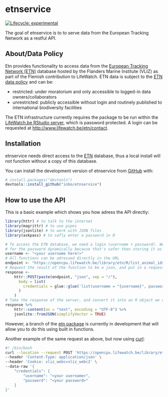 
<!-- README.md is generated from README.Rmd. Please edit that file -->

# etnservice

<!-- badges: start -->

[![Lifecycle:
experimental](https://img.shields.io/badge/lifecycle-experimental-orange.svg)](https://lifecycle.r-lib.org/articles/stages.html#experimental)
<!-- badges: end -->

The goal of etnservice is to to serve data from the European Tracking
Network as a restful API.

## About/Data Policy

Etn provides functionality to access data from the [European Tracking
Network (ETN)](http://www.lifewatch.be/etn/) database hosted by the
Flanders Marine Institute (VLIZ) as part of the Flemish contribution to
LifeWatch. ETN data is subject to the [ETN data
policy](http://www.lifewatch.be/etn/assets/docs/ETN-DataPolicy.pdf) and
can be:

  - restricted: under moratorium and only accessible to logged-in data
    owners/collaborators
  - unrestricted: publicly accessible without login and routinely
    published to international biodiversity facilities

The ETN infrastructure currently requires the package to be run within
the [LifeWatch.be RStudio server](http://rstudio.lifewatch.be/), which
is password protected. A login can be requested at
<http://www.lifewatch.be/etn/contact>.

## Installation

etnservice needs direct access to the [ETN](https://lifewatch.be/etn/)
database, thus a local install will not function without a copy of this
database.

You can install the development version of etnservice from
[GitHub](https://github.com/) with:

``` r
# install.packages("devtools")
devtools::install_github("inbo/etnservice")
```

## How to use the API

This is a basic example which shows you how adress the API directly:

``` r
library(httr) # to talk to the internet
library(magrittr) # to use pipes
library(jsonlite) # to work with JSON files
library(askpass) # to safly enter a password in R

# To access the ETN database, we need a login (username + password). We'll ask
# for the password dynamically because that's safer than storing it as an object
username <- "<your username here!>"
# All functions can be adressed directly in the URL
endpoint <- "https://opencpu.lifewatch.be/library/etn/R/list_animal_ids"
# Request the result of the function to be a json, and put in a request
response <-
    httr::POST(paste(endpoint, "json", sep = "/"),
      body = list(
        credentials = glue::glue('list(username = "{username}", password = "{askpass::askpass()}")')
      )
    )
# Take the response of the server, and convert it into an R object we can use
response %>%
    httr::content(as = "text", encoding = "UTF-8") %>%
    jsonlite::fromJSON(simplifyVector = TRUE)
```

However, a branch of the [etn package](https://github.com/inbo/etn) is
currently in development that will allow you to do this using built in
functions.

Another example of the same request as above, but now using
[curl](https://curl.se/):

``` bash
#! /bin/bash
curl --location --request POST 'https://opencpu.lifewatch.be/library/etnservice/R/list_animal_ids/json' \
--header 'Content-Type: application/json' \
--header 'Cookie: vliz_webc=vliz_webc2' \
--data-raw '{
    "credentials": {
        "username": "<your username>",
        "password": "<your password>"
    }
}'
```
